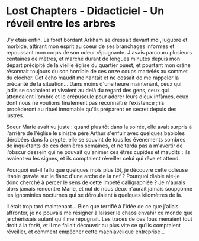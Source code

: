 # Lost Chapters - Didacticiel - Un réveil entre les arbres

J'y étais enfin. La forêt bordant Arkham se dressait devant moi, lugubre et morbide, attirant mon esprit au coeur de ses branchages informes et repoussant mon corps de son odeur répugnante. J'avais parcouru plusieurs centaines de mètres, et marché durant de longues minutes depuis mon départ précipité de la vieille église du quartier ouest, et pourtant mon crâne résonnait toujours du son horrible de ces onze coups martelés au sommet du clocher. Cet écho maudit me hantait et ne cessait de me rappeler la précarité de la situation... Dans moins d'une heure maintenant, ceux qui jadis se cachaient et vivaient au delà du regard des gens, ceux qui attendaient l'ombre et le crépuscule pour adorer leurs dieux infâmes, ceux dont nous ne voulions finalement pas reconnaître l'existence ; ils procèderont au rituel innomable qu'ils préparent en secret depuis des lustres.

Soeur Marie avait vu juste : quand plus tôt dans la soirée, elle avait surpris à l'arrière de l'église le sinistre père Arthur s'enfuir avec quelques babioles dérobées dans la crypte, elle se souvint de tous les évènements sombres de inquiétants de ces dernières semaines, et ne tarda pas à m'avertir de l'obscur dessein qui ne pouvait qu'animer ces êtres cupides et maudits : ils avaient vu les signes, et ils comptaient réveiller celui qui rêve et attend.

Pourquoi eut-il fallu que quelques mois plus tôt, je découvre cette odieuse litanie gravée sur le flanc d'une arche de la nef ? Pourquoi diable aie-je donc cherché à percer le sens de cette impété calligraphiée ? Je n'aurais alors jamais rencontré Marie, et nul de nous deux n'aurait jamais soupçonné les ignominies nocturnes qui se déroulaient à quelques kilomètres de là.

Il était trop tard maintenant... Bien que terrifié à l'idée de ce que j'allais affronter, je ne pouvais me résigner à laisser le chaos envahir ce monde que je chérissais autant qu'il me répugnait. Les traces de ces fous menaient tout droit à la forêt, et il me fallait découvrir au plus vite ce qu'ils comptaient réveiller, et comment empêcher cette machiavélique entreprise...
